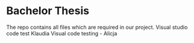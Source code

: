 # Bachelor Thesis
The repo contains all files which are required in our project.
Visual studio code test Klaudia
Visual code testing - Alicja
